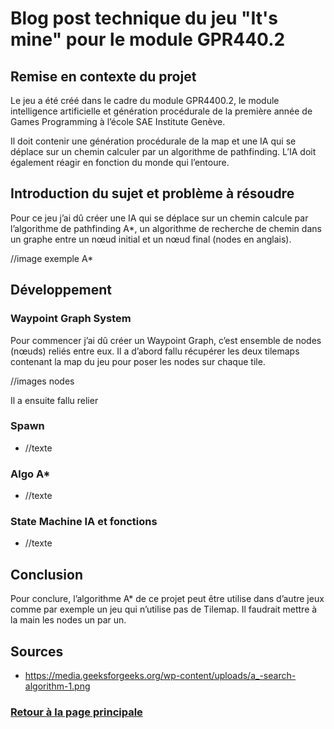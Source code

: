 # Blog post technique du jeu "It's mine" pour le module GPR440.2

## Remise en contexte du projet
Le jeu a été créé dans le cadre du module GPR4400.2, le module intelligence artificielle et génération procédurale de la première année de Games Programming à l’école SAE Institute Genève.

Il doit contenir une génération procédurale de la map et une IA qui se déplace sur un chemin calculer par un algorithme de pathfinding. L’IA doit également réagir en fonction du monde qui l’entoure.
 
## Introduction du sujet et problème à résoudre
Pour ce jeu j’ai dû créer une IA qui se déplace sur un chemin calcule par l’algorithme de pathfinding A*, un algorithme de recherche de chemin dans un graphe entre un nœud initial et un nœud final (nodes en anglais).

//image exemple A*

## Développement
### Waypoint Graph System
Pour commencer j’ai dû créer un Waypoint Graph, c’est ensemble de nodes (nœuds) reliés entre eux.
Il a d’abord fallu récupérer les deux tilemaps contenant la map du jeu pour poser les nodes sur chaque tile.

//images nodes

Il a ensuite fallu relier 

### Spawn
* //texte

### Algo A*
* //texte

### State Machine IA et fonctions
* //texte

## Conclusion
 Pour conclure, l’algorithme A* de ce projet peut être utilise dans d’autre jeux comme par exemple un jeu qui n’utilise pas de Tilemap. Il faudrait mettre à la main les nodes un par un.

## Sources
* https://media.geeksforgeeks.org/wp-content/uploads/a_-search-algorithm-1.png


### [Retour à la page principale](https://worgaros.github.io/)
